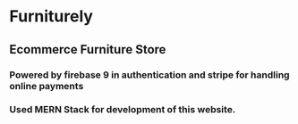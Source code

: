 # Furniturely
## Ecommerce Furniture Store

### Powered by firebase 9 in authentication and stripe for handling online payments

### Used MERN Stack for development of this website.


